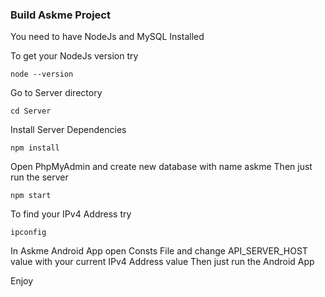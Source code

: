 ### Build Askme Project

You need to have NodeJs and MySQL Installed

To get your NodeJs version try

```
node --version
```

Go to Server directory

```
cd Server
```

Install Server Dependencies

```
npm install
```

Open PhpMyAdmin and create new database with name askme
Then just run the server

```
npm start
```

To find your IPv4 Address try

```
ipconfig
```

In Askme Android App open Consts File and change API_SERVER_HOST value with your current IPv4 Address value
Then just run the Android App

Enjoy
